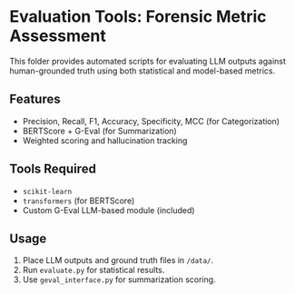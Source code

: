 # Evaluation Tools: Forensic Metric Assessment

This folder provides automated scripts for evaluating LLM outputs against human-grounded truth using both statistical and model-based metrics.

## Features
- Precision, Recall, F1, Accuracy, Specificity, MCC (for Categorization)
- BERTScore + G-Eval (for Summarization)
- Weighted scoring and hallucination tracking

## Tools Required
- `scikit-learn`
- `transformers` (for BERTScore)
- Custom G-Eval LLM-based module (included)

## Usage
1. Place LLM outputs and ground truth files in `/data/`.
2. Run `evaluate.py` for statistical results.
3. Use `geval_interface.py` for summarization scoring.
